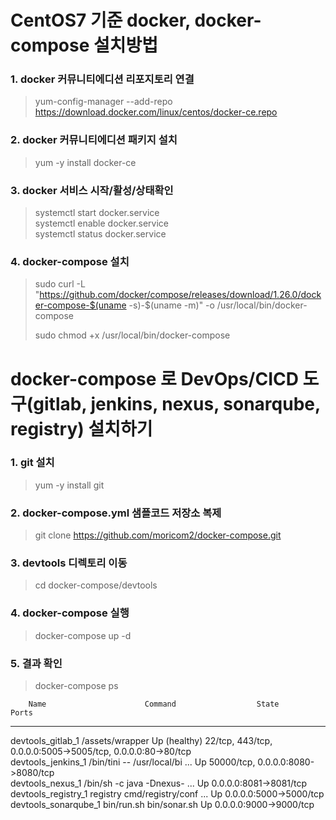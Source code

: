 # CentOS7 기준 docker, docker-compose 설치방법

### 1. docker 커뮤니티에디션  리포지토리 연결 
> yum-config-manager --add-repo https://download.docker.com/linux/centos/docker-ce.repo  

### 2. docker 커뮤니티에디션 패키지 설치 
> yum -y install docker-ce  

### 3. docker 서비스 시작/활성/상태확인 
> systemctl start docker.service  
> systemctl enable docker.service  
> systemctl status docker.service  

### 4. docker-compose 설치 
> sudo curl -L "https://github.com/docker/compose/releases/download/1.26.0/docker-compose-$(uname -s)-$(uname -m)" -o /usr/local/bin/docker-compose  
>
> sudo chmod +x /usr/local/bin/docker-compose  


# docker-compose 로 DevOps/CICD 도구(gitlab, jenkins, nexus, sonarqube, registry) 설치하기

### 1. git 설치
> yum -y install git  

### 2. docker-compose.yml 샘플코드 저장소 복제
> git clone https://github.com/moricom2/docker-compose.git  

### 3. devtools 디렉토리 이동
> cd docker-compose/devtools  

### 4. docker-compose 실행
> docker-compose up -d  

### 5. 결과 확인
> docker-compose ps  
>> 
        Name                      Command                  State                                  Ports
----------------------------------------------------------------------------------------------------------------------------------  
devtools_gitlab_1      /assets/wrapper                  Up (healthy)   22/tcp, 443/tcp, 0.0.0.0:5005->5005/tcp, 0.0.0.0:80->80/tcp  
devtools_jenkins_1     /bin/tini -- /usr/local/bi ...   Up             50000/tcp, 0.0.0.0:8080->8080/tcp  
devtools_nexus_1       /bin/sh -c java   -Dnexus- ...   Up             0.0.0.0:8081->8081/tcp  
devtools_registry_1    registry cmd/registry/conf ...   Up             0.0.0.0:5000->5000/tcp  
devtools_sonarqube_1   bin/run.sh bin/sonar.sh          Up             0.0.0.0:9000->9000/tcp  
